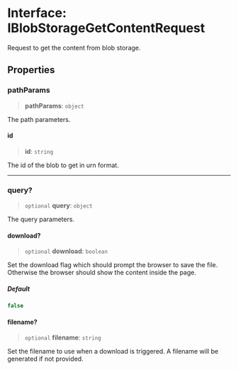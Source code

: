 # Interface: IBlobStorageGetContentRequest

Request to get the content from blob storage.

## Properties

### pathParams

> **pathParams**: `object`

The path parameters.

#### id

> **id**: `string`

The id of the blob to get in urn format.

***

### query?

> `optional` **query**: `object`

The query parameters.

#### download?

> `optional` **download**: `boolean`

Set the download flag which should prompt the browser to save the file.
Otherwise the browser should show the content inside the page.

##### Default

```ts
false
```

#### filename?

> `optional` **filename**: `string`

Set the filename to use when a download is triggered.
A filename will be generated if not provided.
